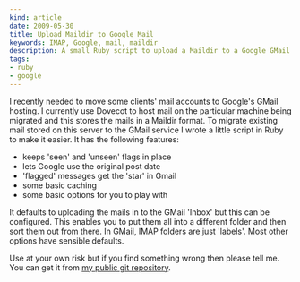 ```yaml
---
kind: article
date: 2009-05-30
title: Upload Maildir to Google Mail
keywords: IMAP, Google, mail, maildir
description: A small Ruby script to upload a Maildir to a Google GMail IMAP account.
tags:
- ruby
- google
---
```


I recently needed to move some clients' mail accounts to Google's GMail
hosting. I currently use Dovecot to host mail on the particular machine being
migrated and this stores the mails in a Maildir format. To migrate existing
mail stored on this server to the GMail service I wrote a little script in Ruby
to make it easier. It has the following features:

- keeps 'seen' and 'unseen' flags in place
- lets Google use the original post date
- 'flagged' messages get the 'star' in Gmail
- some basic caching
- some basic options for you to play with

It defaults to uploading the mails in to the GMail 'Inbox' but this can be
configured. This enables you to put them all into a different folder and then
sort them out from there. In GMail, IMAP folders are just 'labels'. Most other
options have sensible defaults.

Use at your own risk but if you find something wrong then please tell me. You
can get it from [my public git repository](http://src.userspace.com.au/).
